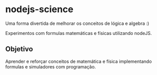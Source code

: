 # nodejs-science
Uma forma divertida de melhorar os conceitos de lógica e algebra :)

Experimentos com formulas matemáticas e físicas utilizando nodeJS.

## Objetivo
Aprender e reforçar conceitos de matemática e física implementando formulas e simuladores com programação.
